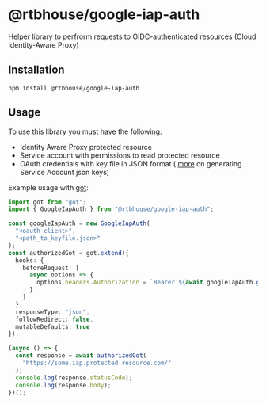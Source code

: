 # @rtbhouse/google-iap-auth

Helper library to perfrorm requests to OIDC-authenticated resources (Cloud Identity-Aware Proxy)

## Installation

```shell
npm install @rtbhouse/google-iap-auth
```

## Usage

To use this library you must have the following:

- Identity Aware Proxy protected resource
- Service account with permissions to read protected resource
- OAuth credentials with key file in JSON format (
  [more](https://cloud.google.com/iam/docs/creating-managing-service-account-keys#iam-service-account-keys-create-console)
  on generating Service Account json keys)

Example usage with [got](https://www.npmjs.com/package/got):

```typescript
import got from "got";
import { GoogleIapAuth } from "@rtbhouse/google-iap-auth";

const googleIapAuth = new GoogleIapAuth(
  "<oauth_client>",
  "<path_to_keyfile.json>"
);
const authorizedGot = got.extend({
  hooks: {
    beforeRequest: [
      async options => {
        options.headers.Authorization = `Bearer ${await googleIapAuth.getToken()}`;
      }
    ]
  },
  responseType: "json",
  followRedirect: false,
  mutableDefaults: true
});

(async () => {
  const response = await authorizedGot(
    "https://some.iap.protected.resource.com/"
  );
  console.log(response.statusCode);
  console.log(response.body);
})();
```
